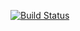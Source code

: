 [![Build Status](https://dev.azure.com/clarinojd/madtitan/_apis/build/status/MadTitan%20SSO?branchName=master)](https://dev.azure.com/clarinojd/madtitan/_build/latest?definitionId=4&branchName=master)
